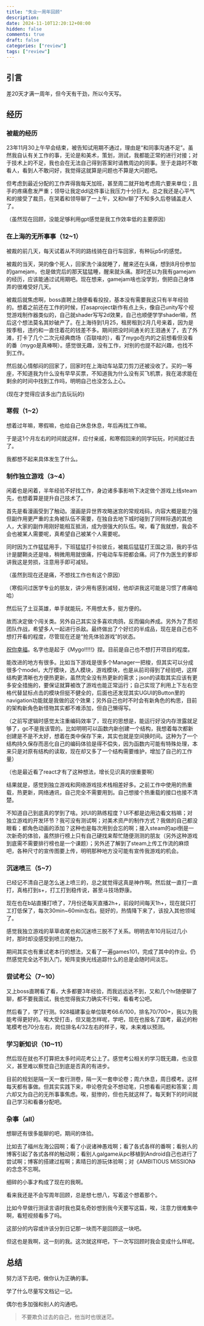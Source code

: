 ```yaml
---
title: "失业一周年回顾"
description: 
date: 2024-11-10T12:20:12+08:00
hidden: false
comments: true
draft: false
categories: ["review"]
tags: ["review"]
---
```

## 引言

差20天才满一周年，但今天有干劲，所以今天写。

## 经历

### 被裁的经历

23年11月30上午早会结束，被告知试用期不通过，理由是“和同事沟通不足”。虽然我自认有关工作的事，无论是和美术，策划，测试，我都能正常的进行对接；对于技术上的不足，我也会在无法自己得到答案时请教周边的同事。至于走路时不敢看人，看到人不敢问好，我觉得这就算是问题也不算是大问题吧。

但考虑到最近分配的工作弄得我每天加班，甚至周二就开始考虑周六要来单位；且手的疼痛愈发严重；领导让我定ddl这件事让我压力十分巨大。总之我还是心平气和的接受了裁员，在哭着和领导聊了一上午，又和hr聊了不知多久后卷铺盖走人了。

（虽然现在回顾，没能足够利用gpt感觉是我工作效率低的主要原因）

### 在上海的无所事事（12~1）

被裁的前几天，每天试着从不同的路线骑在自行车回家，有种玩p5r的感觉。

被裁的当天，哭的像个死人，回家洗个澡就睡了，醒来还在头痛，想到8月份参加的gamejam，也是做完后的那天猛猛睡，醒来就头痛。那时还以为我有gamejam的经历，应该能通过试用期吧。现在想来，gamejam啥也没学到，倒把自己身体弄的很难受好几天。

被裁后就焦虑啊，boss直聘上随便看看投投，基本没有需要我这只有半年经验的。想着之前还在工作的时候，打asaproject新作有点上头，像自己unity写个视觉游戏制作器类似的，自己就shader写写2d效果，自己也顺便学学shader嘛，然后这个想法莫名其妙破产了。在上海待到1月25，租房租到2月几号来着，因为是按季租，违约和一直住着花的钱差不多。期间把没时间通关的王泪通关了，去了外滩，打卡了几个二次元经典商场（百联啥的），看了mygo在内的之前想看但没看的番（mygo是真棒啊）。感觉很无趣，没有工作，对别的也提不起兴趣，也找不到工作。

然后就心情郁闷的回家了，回家时在上海动车站菜刀剪刀还被没收了。买的一等座，不知道我为什么没有早早买票，不知道我为什么没有买飞机票，我在渴求能在剩余的时间中找到工作吗，明明自己也没怎么上心。

(现在才觉得应该多出门去玩玩的)

### 寒假（1~2）

想着过年嘛，寒假嘛，也给自己休息休息，年后再找工作嘛。

于是这1个月左右的时间就这样，应付亲戚，和寒假回来的同学玩玩，时间就过去了。

我都想不起来具体发生了什么。

### 制作独立游戏（3~4）

闲着也是闲着，半年经验不好找工作，身边诸多事影响下决定做个游戏上线steam先，也想着算是提升自己技术了。

首先是看漫画受到了触动。漫画是异世界攻略迷宫的常规戏码，内容大概是能力强但副作用更严重的主角被队伍不需要，在独自去地下城时碰到了同样际遇的其他人，大家的副作用刚好能相互抵消，成为很强大的队伍。唉，看了我就想，我会不会也被某人需要呢，真希望自己被某个人需要呢。

同时因为工作猛猛用手，下班猛猛打卡拉彼丘，被裁后猛猛打王国之泪，我的手估计是腱鞘炎还是啥，稍微用用就很痛，拧电动车车把都会痛。问了作为医生的爹却讲我这是劳损，注意用手即可减轻。

（虽然到现在还是痛，不想找工作也有这个原因）

（寒假问过医学专业的朋友，讲少用有感到减轻，他却讲我这可能是习惯了疼痛哈哈）

然后玩了土豆英雄，单手就能玩，不用想太多，挺方便的。

故而决定做个闯关类。另外自己其实没多喜欢肉鸽，反而偏向养成。另外为了贯彻团队作战，希望多人一起进行杀敌。最终做出了个好烂的半成品，现在是自己也不想打开看的程度，尽管现在还是“抢先体验游戏”的状态。

[祝你幸福](https://store.steampowered.com/app/2909390/_/)。名字也是起于《Mygo!!!!!》捏。目前是自己也不想打开项目的程度。

能改进的地方有很多。比如当下游戏是很多个Manager一把梭，但其实可以分成很多个model，大厅模块，选人模块，游戏模块，也是从前司得到了经验吧，这样结构更清晰也方便热更新，虽然完全没有热更新的需求；json的读取其实应该有更多安全措施的，要保证就算被改了游戏也能正常运行；自己实现了利用上下左右空格代替鼠标点击的模块但挺不健全的，后面也还发现其实UGUI的Button里的navigation功能就是我做的这个效果；另外自己也时不时会有新角色的构思，目前的架构新角色新怪物其实都不难添加，但自己懒得写。

（之前写逻辑时感觉太注重编码效率了，现在的思想是，能运行好没内存泄露就足够了，gc不是我该管的。比如明明可以函数内新创建一个结构，我想着每次都新创建是不是不太好，想着在类中保存下来，其实也就是空间换时间。这种为了一个结构持久保存而恶化自己的编码体验是得不偿失，因为函数内可能有特殊处理，本来只是对原有结构的读取，现在却又多了一个结构需要维护，增加了自己的工作量）

（也是最近看了react才有了这种想法，增长见识真的很重要啊）

结果就是，感觉到独立游戏和网络游戏技术栈相差好多。之前工作中使用的热重载，热更新，网络通讯，自己完全不需要用到。自己想接个热重载的接口也接不清楚。

不知道自己到底真的学到了啥。对UI的熟练程度？UI不都是边用边看文档嘛；对独立游戏的开发环节？我可没有测试啊；对美术资产的制作方式？我做的自己都没眼看；都角色动画的添加？这种也是每次用到会忘的啊；接入steam的api倒是一次新奇的体验，虽然排行榜上只有自己硬找来帮忙随便测测的朋友（另外这种游戏到底需不需要排行榜也是一个课题）；另外还了解到了steam上传工作流的麻烦吧，各种尺寸的宣传图要上传，明明那种地方没可能有宣传我游戏的机会。

### 沉迷喷三（5~7）

已经记不清自己是怎么迷上喷三的，总之就觉得这真是神作啊。然后就一直打一直打，真格打到s+，打工打到稳传说，甚至斗技场野康。

现在也在b站直播打喷了，7月份还每天直播2h+，前段时间每天1h+，现在就只打工打低保了，每次30min~60min左右。挺好的，热情降下来了，该投入其他领域了。

感觉我独立游戏的草草收尾也和沉迷喷三脱不了关系。明明去年10月玩过几小时，那时却没感受到喷三的魅力。

期间其实也有重试老本行的想法，又看了一遍games101，完成了其中的作业。仍然感觉完全达不到入门，矩阵变换光线追踪什么的总是会随时间淡忘。

### 尝试考公（7~10）

又上boss直聘看了看，大多都要3年经验，而我远远达不到，又和几个hr随便聊了聊，都不要我面试，我也觉得我实力确实不行唉，看看考公吧。

然后看了，学了行测。928福建事业单位联考66.6/100，排名70/700+，我以为我能考得更好的。唉大受打击，但又能怎样呢，学吧，现在也报名了国考，最近的粉笔模考也70分左右，岗位排名4/32左右的样子，唉，未来难以预测。

### 学习新知识（10~11）

然后现在就也不打算把太多时间花考公上了。感觉考公相关的学习既无趣，也没意义，甚至难以察觉自己到底是否真的有进步。

目前的规划是隔一天一套行测卷，隔一天一套申论卷；周六休息，周日模考。这样每天都有事做。但其实实践下来，申论卷完全不想动笔，只想看看问题和答案；周六却又为自己的无所事事焦虑。唉，挺惨的，但也先就这样了。每天剩下的时间就自己学习和看番分配吧。

### 杂事（all）

想聊还有很多能聊的吧，期间的体验。

比如去了福州左海公园啊；看了小说诸神愚戏啊；看了各式各样的番啊；看别人的博客引起了各式各样的触动啊；看别人galgame从pc移植到Android自己也进行了尝试啊；博客的搭建过程啊；素晴日的游玩体验啊；对《AMBITIOUS MISSION》的念念不忘啊。

细碎的小事才构成了现在的我啊。

看来我还是不会写周年回顾，总是想七想八，写着这个想着那个。

比如今早做行测读言语时我也莫名奇妙想到我今天要写这篇，唉，注意力很难集中啊，看短视频看多了吗。

这部分的内容或许该分到日记那一块而不是回顾这一块吧。

但这也是我啊，这一刻的我。这次就这样吧，下一次写回顾时我会变成什么样呢。

## 总结

努力活下去吧，做你认为正确的事。

学了什么尽量写文档记一记。

偶尔也多加强和别人的沟通吧。

> 不要欺负过去的自己，他当时也很迷茫。
